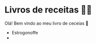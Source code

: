 # Livros de receitas :man_cook:

Olá! Bem vindo ao meu livro de ceceias :wave:

- Estrogonoffe
- 

 